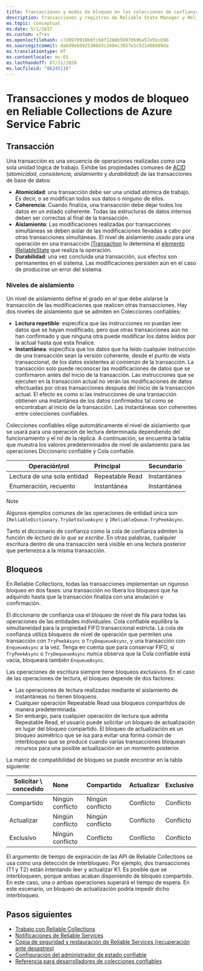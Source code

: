 ```yaml
---
title: Transacciones y modos de bloqueo en las colecciones de confianza
description: Transacciones y registros de Reliable State Manager y Reliable Collections de Azure Service Fabric.
ms.topic: conceptual
ms.date: 5/1/2017
ms.custom: sfrev
ms.openlocfilehash: c7d0970918b0fc60f1208b5997d696a57e5bc698
ms.sourcegitcommit: dabd9eb9925308d3c2404c3957e5c921408089da
ms.translationtype: HT
ms.contentlocale: es-ES
ms.lasthandoff: 07/11/2020
ms.locfileid: "86245116"
---
```

# <a name="transactions-and-lock-modes-in-azure-service-fabric-reliable-collections"></a>Transacciones y modos de bloqueo en Reliable Collections de Azure Service Fabric

## <a name="transaction"></a>Transacción

Una transacción es una secuencia de operaciones realizadas como una sola unidad lógica de trabajo. Exhibe las propiedades comunes de [ACID](https://en.wikipedia.org/wiki/ACID) (*atomicidad*, *consistencia*, *aislamiento* y *durabilidad*) de las transacciones de base de datos:

* **Atomicidad**: una transacción debe ser una unidad atómica de trabajo. Es decir, o se modifican todos sus datos o ninguno de ellos.
* **Coherencia**: Cuando finaliza, una transacción debe dejar todos los datos en un estado coherente. Todas las estructuras de datos internos deben ser correctas al final de la transacción.
* **Aislamiento**: Las modificaciones realizadas por transacciones simultáneas se deben aislar de las modificaciones llevadas a cabo por otras transacciones simultáneas. El nivel de aislamiento usado para una operación en una transacción [ITransaction](/dotnet/api/microsoft.servicefabric.data.itransaction?view=azure-dotnet) lo determina el [elemento IReliableState](/dotnet/api/microsoft.servicefabric.data.ireliablestate?view=azure-dotnet) que realiza la operación.
* **Durabilidad**: una vez concluida una transacción, sus efectos son permanentes en el sistema. Las modificaciones persisten aún en el caso de producirse un error del sistema.

### <a name="isolation-levels"></a>Niveles de aislamiento

Un nivel de aislamiento define el grado en el que debe aislarse la transacción de las modificaciones que realicen otras transacciones.
Hay dos niveles de aislamiento que se admiten en Colecciones confiables:

* **Lectura repetible**: especifica que las instrucciones no puedan leer datos que se hayan modificado, pero que otras transacciones aún no han confirmado y que ninguna otra puede modificar los datos leídos por la actual hasta que esta finalice.
* **Instantánea**: especifica que los datos que ha leído cualquier instrucción de una transacción sean la versión coherente, desde el punto de vista transaccional, de los datos existentes al comienzo de la transacción.
  La transacción solo puede reconocer las modificaciones de datos que se confirmaron antes del inicio de la transacción.
  Las instrucciones que se ejecuten en la transacción actual no verán las modificaciones de datos efectuadas por otras transacciones después del inicio de la transacción actual.
  El efecto es como si las instrucciones de una transacción obtienen una instantánea de los datos confirmados tal como se encontraban al inicio de la transacción.
  Las instantáneas son coherentes entre colecciones confiables.

Colecciones confiables elige automáticamente el nivel de aislamiento que se usará para una operación de lectura determinada dependiendo del funcionamiento y el rol de la réplica.
A continuación, se encuentra la tabla que muestra los valores predeterminados de nivel de aislamiento para las operaciones Diccionario confiable y Cola confiable.

| Operación\rol | Principal | Secundario |
| --- |:--- |:--- |
| Lectura de una sola entidad |Repeatable Read |Instantánea |
| Enumeración, recuento |Instantánea |Instantánea |

> [!NOTE]
> Algunos ejemplos comunes de las operaciones de entidad única son `IReliableDictionary.TryGetValueAsync` y `IReliableQueue.TryPeekAsync`.
> 

Tanto el diccionario de confianza como la cola de confianza admiten la función de *lectura de lo que se escribe*.
En otras palabras, cualquier escritura dentro de una transacción será visible en una lectura posterior que pertenezca a la misma transacción.

## <a name="locks"></a>Bloqueos

En Reliable Collections, todas las transacciones implementan un riguroso bloqueo en dos fases: una transacción no libera los bloqueos que ha adquirido hasta que la transacción finaliza con una anulación o confirmación.

El diccionario de confianza usa el bloqueo de nivel de fila para todas las operaciones de las entidades individuales.
Cola confiable equilibra la simultaneidad para la propiedad FIFO transaccional estricta.
La cola de confianza utiliza bloqueos de nivel de operación que permiten una transacción con `TryPeekAsync` o `TryDequeueAsync`, y una transacción con `EnqueueAsync` a la vez.
Tenga en cuenta que para conservar FIFO, si `TryPeekAsync` o `TryDequeueAsync` nunca observa que la Cola confiable está vacía, bloqueará también `EnqueueAsync`.

Las operaciones de escritura siempre tiene bloqueos exclusivos.
En el caso de las operaciones de lectura, el bloqueo depende de dos factores:

- Las operaciones de lectura realizadas mediante el aislamiento de instantáneas no tienen bloqueos.
- Cualquier operación Repeatable Read usa bloqueos compartidos de manera predeterminada.
- Sin embargo, para cualquier operación de lectura que admita Repeatable Read, el usuario puede solicitar un bloqueo de actualización en lugar del bloqueo compartido.
El bloqueo de actualización es un bloqueo asimétrico que se isa para evitar una forma común de interbloqueo que se produce cuando varias transacciones bloquean recursos para una posible actualización en un momento posterior.

La matriz de compatibilidad de bloqueo se puede encontrar en la tabla siguiente:

| Solicitar \ concedido | None | Compartido | Actualizar | Exclusivo |
| --- |:--- |:--- |:--- |:--- |
| Compartido |Ningún conflicto |Ningún conflicto |Conflicto |Conflicto |
| Actualizar |Ningún conflicto |Ningún conflicto |Conflicto |Conflicto |
| Exclusivo |Ningún conflicto |Conflicto |Conflicto |Conflicto |

El argumento de tiempo de expiración de las API de Reliable Collections se usa como una detección de interbloqueo.
Por ejemplo, dos transacciones (T1 y T2) están intentando leer y actualizar K1.
Es posible que se interbloqueen, porque ambas acaban disponiendo de bloqueo compartido.
En este caso, una o ambas operaciones superará el tiempo de espera. En este escenario, un bloqueo de actualización podría impedir dicho interbloqueo.

## <a name="next-steps"></a>Pasos siguientes

* [Trabajo con Reliable Collections](service-fabric-work-with-reliable-collections.md)
* [Notificaciones de Reliable Services](service-fabric-reliable-services-notifications.md)
* [Copia de seguridad y restauración de Reliable Services (recuperación ante desastres)](service-fabric-reliable-services-backup-restore.md)
* [Configuración del administrador de estado confiable](service-fabric-reliable-services-configuration.md)
* [Referencia para desarrolladores de colecciones confiables](/dotnet/api/microsoft.servicefabric.data.collections?view=azure-dotnet#microsoft_servicefabric_data_collections)
